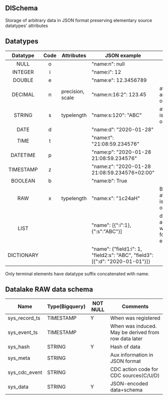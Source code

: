 ## DlSchema

Storage of arbitrary data in JSON format preserving elementary source datatypes' attributes

## Datatypes

| Datatype | Code | Attributes | JSON example | note |
| :---: | :---: | --- | --- | --- |
| NULL | o | | "name:n": null | |
| INTEGER | i | | "name:i": 12 | |
| DOUBLE | e | | "name:e": 12.3456789 | |
| DECIMAL | n | precision, scale | "name:n:16:2": 123.45 | attributes are optional |
| STRING | s | typelength | "name:s:120": "ABC" | attribute is optional |
| DATE | d | | "name:d": "2020-01-28" | |
| TIME | t | | "name:t": "21:08:59.234576" | |
| DATETIME | p | | "name:p": "2020-01-28 21:08:59.234576" | |
| TIMESTAMP | z | | "name:z": "2020-01-28 21:08:59.234576+02:00" | |
| BOOLEAN | b | | "name:b": True | |
| RAW | x | typelength | "name:x": "1c24aH"| BASE64, attribute is optional |
| LIST | | | "name": [{":i":1}, {":s":"ABC"}] | dictionary as wrapper for elements |
| DICTIONARY | | | "name": {"field1:i": 1, "field2:s": "ABC", "field3": [{":d": "2020-01-01"}]} | |

Only terminal elements have datatype suffix concatenated with name.

## Datalake RAW data schema

| Name | Type(Bigquery) | NOT NULL | Comments |
| --- | --- | --- | --- |
| sys_record_ts | TIMESTAMP | Y | When was registered |
| sys_event_ts | TIMESTAMP | | When was induced. May be derived from row data later |
| sys_hash | STRING | Y | Hash of data |
| sys_meta | STRING | | Aux information in JSON format |
| sys_cdc_event | STRING | | CDC action code for CDC sources(C/U/D) |
| sys_data | STRING | Y | JSON-encoded data+schema | 
